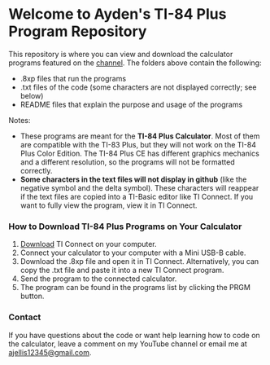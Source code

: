 # Welcome to Ayden's TI-84 Plus Program Repository

This repository is where you can view and download the calculator programs featured on the [channel](https://www.youtube.com/@AydensWorkshop). The folders above contain the following:

*   .8xp files that run the programs
*   .txt files of the code (some characters are not displayed correctly; see below)
*   README files that explain the purpose and usage of the programs

Notes:

*   These programs are meant for the **TI-84 Plus Calculator**. Most of them are compatible with the TI-83 Plus, but they will not work on the TI-84 Plus Color Edition. The TI-84 Plus CE has different graphics mechanics and a different resolution, so the programs will not be formatted correctly.
*   **Some characters in the text files will not display in github** (like the negative symbol and the delta symbol). These characters will reappear if the text files are copied into a TI-Basic editor like TI Connect. If you want to fully view the program, view it in TI Connect.

### How to Download TI-84 Plus Programs on Your Calculator

1. [Download](https://education.ti.com/en/products/computer-software/ti-connect-sw) TI Connect on your computer.
2. Connect your calculator to your computer with a Mini USB-B cable.
3. Download the .8xp file and open it in TI Connect. Alternatively, you can copy the .txt file and paste it into a new TI Connect program.
4. Send the program to the connected calculator.
5. The program can be found in the programs list by clicking the PRGM button.

### Contact

If you have questions about the code or want help learning how to code on the calculator, leave a comment on my YouTube channel or email me at ajellis12345@gmail.com.
